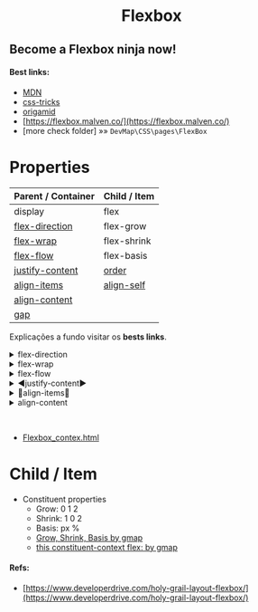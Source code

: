 <h1 align="center">Flexbox
</h1>

## Become a **Flexbox ninja** now!

#### Best links:

- [MDN](https://developer.mozilla.org/en-US/docs/Learn/CSS/CSS_layout/Flexbox)
- [css-tricks](https://css-tricks.com/snippets/css/a-guide-to-flexbox/)
- [origamid](https://origamid.com/projetos/flexbox-guia-completo/)
- [https://flexbox.malven.co/](https://flexbox.malven.co/)
- [more check folder] »» `DevMap\CSS\pages\FlexBox`

# Properties

| Parent / Container                                      | Child / Item                                                              |
| ------------------------------------------------------- | ------------------------------------------------------------------------- |
| display                                                 | flex                                                                      |
| [flex-direction](#flexdire)                             | flex-grow                                                                 |
| [flex-wrap](#flexwrap)                                  | flex-shrink                                                               |
| [flex-flow](#flexflow)                                  | flex-basis                                                                |
| [justify-content](#justifycontent)                      | [order](https://developer.mozilla.org/en-US/docs/Web/CSS/order)           |
| [align-items](#alignitems)                              | [align-self](https://developer.mozilla.org/en-US/docs/Web/CSS/align-self) |
| [align-content](#aligncontent)                          |                                                                           |
| [gap](https://css-tricks.com/almanac/properties/g/gap/) |                                                                           |

Explicações a fundo visitar os **bests links**.

<details>
<summary> <a id="flexdire">flex-direction</a></summary>
<a href="https://developer.mozilla.org/en-US/docs/Web/CSS/CSS_flexible_box_layout/Basic_concepts_of_flexbox" target="_blank">Axis</a>
<ol>
<li>row ➡️default</li>
<li>row-reverse</li>
<li>column</li>
<li>column-reverse</li>
</ol>
</details>
<details>
<summary> <a id="flexwrap">flex-wrap</a></summary>
<p><strong>Considerar que:</strong>

wrap with width fixed: e.g `width: 800px` o wrap obviamente dont work por causa da largura fixa

container must be: `max-width` or sem width definida.

</p>
<ol>
<li>nowrap ➡️default</li>
<li>wrap</li>
<li>wrap-reverse</li>
</ol>
</details>
<details>
<summary> <a id="flexflow">flex-flow</a></summary>
<p>O flex-flow é um atalho para as propriedades flex-direction e flex-wrap. Você não verá muito o seu uso, pois geralmente quando mudamos o flex-direction para column, mantemos o padrão do flex-wrap que é nowrap.
E quando mudamos o flex-wrap para wrap, mantemos o padrão do flex-direction que é row.</p>

<ol>
<li>row nowrap</li>
<li>row wrap</li>
<li>column nowrap</li>
</ol>
</details>
<details>
<summary> <a id="justifycontent">◀️justify-content▶️</a></summary>
<ol>
<li>flex-start</li>
<li>flex-end</li>
<li>center</li>
<li>space-between</li>
<li>space-around</li>
</ol>
</details>
<!-- new details -->
<details>
<summary> <a id="alignitems">🔽align-items🔼</a></summary>
<ol>
<li>stretch ➡️default</li>
<li>flex-start</li>
<li>flex-end</li>
<li>center</li>
<li>baseline</li>
</ol>
</details>
<!-- new details -->
<details>
<summary> <a id="aligncontent">align-content</a></summary>
<p>align-content: works with flex-wrap: wrap;
sobrepoe o align-self <a href="https://www.w3schools.com/cssref/tryit.asp?filename=trycss3_align-content">REF</a> basicamente diz o alinhamento que deve ser quando o wrap acontecer, open <a href="https://geraldotech.github.io/DevMap/CSS/pages/Flexbox/flex_contex.html#aligncontent">this example</a> diminua a janela e observe.

</p>
<ol>
<li>stretch ➡️default</li>
<li>flex-start</li>
<li>flex-end</li>
<li>center</li>
<li>space-between</li>
<li>space-around</li>
</ol>
</details>

&nbsp;
&nbsp;
&nbsp;
&nbsp;

- <a href="https://geraldotech.github.io/DevMap/CSS/pages/Flexbox/flexbox_contex.html#aligncontent">Flexbox_contex.html</a>

# Child / Item

- Constituent properties
  - Grow: 0 1 2
  - Shrink: 1 0 2
  - Basis: px %
  - [Grow, Shrink, Basis by gmap](https://geraldotech.github.io/DevMap/CSS/pages/Flexbox/flex_gsb.html)
  - [this constituent-context flex: by gmap](https://www.notion.so/geraldodev/flex-contex-4ef64b877ac84aba97bd731428be7b17)

#### Refs:

- [https://www.developerdrive.com/holy-grail-layout-flexbox/](https://www.developerdrive.com/holy-grail-layout-flexbox/)
